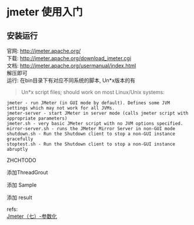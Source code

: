 # jmeter 使用入门
## 安装运行
官网: http://jmeter.apache.org/  
下载: http://jmeter.apache.org/download_jmeter.cgi  
文档: http://jmeter.apache.org/usermanual/index.html  
解压即可  
运行: 在bin目录下有对应不同系统的脚本, Un*x版本的有

> Un*x script files; should work on most Linux/Unix systems:

    jmeter - run JMeter (in GUI mode by default). Defines some JVM settings which may not work for all JVMs.
    jmeter-server - start JMeter in server mode (calls jmeter script with appropriate parameters)
    jmeter.sh - very basic JMeter script with no JVM options specified.
    mirror-server.sh - runs the JMeter Mirror Server in non-GUI mode
    shutdown.sh - Run the Shutdown client to stop a non-GUI instance gracefully
    stoptest.sh - Run the Shutdown client to stop a non-GUI instance abruptly
 
ZHCHTODO

添加ThreadGrout

添加 Sample

添加 result




refs:  
[Jmeter（七）-参数化][1]  


[1]: http://www.cnblogs.com/zhuque/archive/2012/11/20/2779253.html